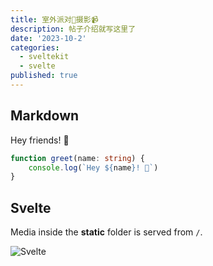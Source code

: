```yaml
---
title: 室外派对🎉摄影📹
description: 帖子介绍就写这里了
date: '2023-10-2'
categories:
  - sveltekit
  - svelte
published: true
---
```


## Markdown

Hey friends! 👋

```ts
function greet(name: string) {
	console.log(`Hey ${name}! 👋`)
}
```
## Svelte

Media inside the **static** folder is served from `/`.

![Svelte](./favicon.png)